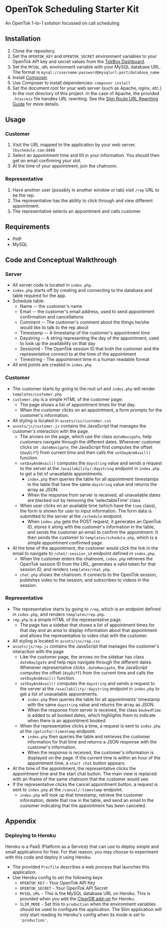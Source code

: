 # OpenTok Scheduling Starter Kit

An OpenTok 1-to-1 solution focussed on call scheduling


## Installation

1. Clone the repository.
2. Set the `OPENTOK_KEY` and `OPENTOK_SECRET` environment variables to your OpenTok API key and
   secret values from the [TokBox Dashboard](https://dashboard.tokbox.com).
3. Set the `MYSQL_URL` environment variable with your MySQL database URL. The format is
   `mysql://username:password@mysqlurl:port/database_name`
4. Install [Composer](https://getcomposer.org/).
5. Use Composer to install dependencies: `composer install`
6. Set the document root for your web server (such as Apache, nginx, etc.) to the root directory
   of this project. In the case of Apache, the provided `.htaccess` file handles URL rewriting.
   See the [Slim Route URL Rewriting Guide](http://docs.slimframework.com/#Route-URL-Rewriting)
   for more details.

## Usage

### Customer

1. Visit the URL mapped to the application by your web server. `tbschedule.com:8888`
2. Select an appointment time and fill in your information. You should then get an email confirming your slot.
3. At the time of your appointment, join the chatroom.

### Representative
1. Have another user (possibly in another window or tab) visit `/rep` URL to be the rep.
2. The representative has the ability to click through and view different appointment.
3. The representative selects an appointment and calls customer

## Requirements

* PHP
* MySQL

## Code and Conceptual Walkthrough

### Server

* All server code is located in `index.php`.
* `index.php` starts off by creating and connecting to the database and table required for the app.
* Schedule table:
  * Name -- the customer's name
  * Email -- the customer's email address, used to send appointment confirmation and cancellations
  * Comment -- The customer's comment about the things he/she would like to talk to the rep about
  * Timestamp -- A timestamp of the customer's appointment time
  * Daystring -- A string representing the day of the appointment, used to look up the availability on that day
  * Sessionid - The OpenTok session ID that both the customer and the representative connect to at the time of the appointment
  * Timestring - The appointment time in a human readable format
* All end points are created in `index.php`

### Customer
* The customer starts by going to the root url and `index.php` will render `templates/customer.php`
* `customer.php` is a simple HTML of the customer page:
  * The page shows a list of appointment times for that day.
  * When the customer clicks on an appointment, a form prompts for the customer's information.
* All styling is located in `assets/css/customer.css`
* `assets/js/customer.js` contains the JavaScript that manages the customer's interaction with the page.
  * The arrows on the page, which use the class `dateNavigate`, help customers navigate through the different dates. Whenever customer clicks on `.dateNavigate`, the JavaScript first computes the offset (`dayDiff`) from current time and then calls the `setDayAndAvail()` function.
  * `setDayAndAvail()` computes the `daystring` value and sends a request to the server at the `/availability/:daystring` endpoint in `index.php` to get a list of unavailable appointments.
    * `index.php` then queries the table for all appointment timestamps in the table that have the same `daystring` value and returns the array as JSON.
    * When the response from server is received, all unavailable dates are blacked out by removing the 'selectableTime' class
  * When user clicks on an available time (which have the `time` class), the form is shown for user to input information. The form data is submitted to the server at the `/schedule` endpoint.
    * When `index.php` gets the POST request, it generates an OpenTok ID, stores it along with the customer's information in the table, and sends the customer an email to confirm the appointment. It then sends the customer to `templates/schedule.php`, which is a simple appointment confirmed page.
* At the time of the appointment, the customer would click the link in the email to navigate to `/chat/:session_id` endpoint defined in `index.php`.
  * When the customer enters the chatroom, `index.php` retrieves the OpenTok session ID from the URL, generates a valid token for that session ID, and renders `templates/chat.php`.
  * `chat.php` shows the chatroom. It connects to the OpenTok session, publishes video to the session, and subscribes to videos in the session.

### Representative
* The representative starts by going to `/rep`, which is an endpoint defined in `index.php`, and renders `templates/rep.php`.
* `rep.php` is a simple HTML of the representative page.
  * The page has a sidebar that shows a list of appointment times for that day and an area to display information about that appointment and allows the representative to video chat with the customer.
* All styling is located in `assets/css/rep.css`
* `assets/js/rep.js` contains the JavaScript that manages the customer's interaction with the page
  * Like the customer page, the arrows on the sidebar has class `dateNavigate` and help reps navigate through the different dates. Whenever representative clicks `.dateNavigate`, the JavaScript computes the offset (`dayDiff`) from the current time and calls the `setDayAndAvail()` function.
  * `setDayAndAvail()` computes the `daystring` and sends a request to the server at the `/availability/:daystring` endpoint in `index.php` to get a list of unavailable appointments.
    * `index.php` then queries the table for all appointments' timestamp with the same `daystring` value and returns the array as JSON.
    * When the response from server is received, the class `bookedTime` is added to all booked dates, which highlights them to indicate when there is an appointment booked.
  * When the representative clicks  a time, a request is sent to `index.php` at the `/getinfo/:timestamp` endpoint.
    * `index.php` then queries the table and retrieves the customer information for that time and returns a JSON response with the customer's information.
    * When the response is received, the customer's information is displayed on the page. If the current time is within an hour of the appointment time, a `start chat` button appears.
* At the time of the appointment, the representative clicks the appointment time and the start chat button. The main view is replaced with an iframe of the same chatroom that the customer would see.
* If the representative clicks the cancel appointment button, a request is sent to `index.php` at the `/cancel/:timestamp` endpoint.
  * `index.php` will look up that timestamp, retrieve the customer information, delete that row in the table, and send an email to the customer indicating that the appointment has been canceled.


## Appendix

### Deploying to Heroku

Heroku is a PaaS (Platform as a Service) that can use to deploy simple and small applications for free. For that reason, you may choose to experiment with this code and deploy it using
Heroku.

*  The provided `Procfile` describes a web process that launches this application.
*  Use Heroku config to set the following keys:
   -  `OPENTOK_KEY` - Your OpenTok API Key
   -  `OPENTOK_SECRET` - Your OpenTok API Secret
   -  `MYSQL_URL` - This is the MySQL database URL on Heroko. This is provided when you add
      the [ClearDB add-on](https://devcenter.heroku.com/articles/cleardb) for Heroku.
   -  `SLIM_MODE` - Set this to `production` when the environment variables should be used to
      configure the application. The Slim application will only start reading its Heroku's config
      when its mode is set to `'production'`.
